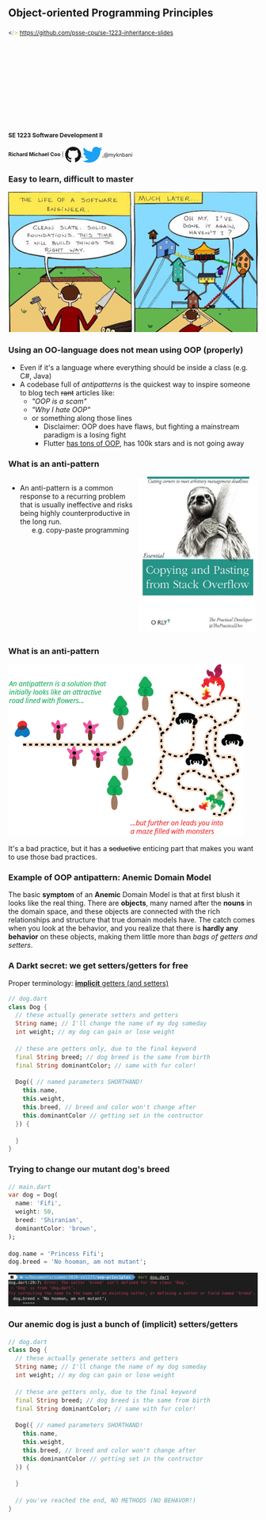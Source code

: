 Object-oriented Programming Principles
--------------------------------------

<small>
  <span style="color: darkblue;">&lt;</span><span style="color: goldenrod;">/&gt;</span>
  <a href="https://github.com/psse-cpu/se-1223-inheritance-slides">
    https://github.com/psse-cpu/se-1223-inheritance-slides
  </a>
</small>

<h4 style="margin-top: 192px; font-size: 0.85em;">
  <span class="course-code">SE 1223</span>
  <span class="course-title">Software Development II</span>
</h4>

<div style="font-size: 0.75em; margin-top: 16px;">
  <b>Richard Michael Coo</b> |

  <a href="https://github.com/myknbani">
    <img style="vertical-align: middle" src="images/github-32px.png" alt="github logo">
  </a>
  <a href="https://twitter.com/myknbani">
    <img style="vertical-align: middle" src="images/twitter-32px.png" alt="twitterlogo">
  </a>
  <span style="vertical-align: middle">@myknbani</span>
</div>



### Easy to learn, difficult to master

![again](images/again.jpeg) <!-- .element style="width: 788px; height: 443px" -->



### Using an OO-language does not mean using OOP (properly)

* Even if it's a language where everything should be inside a class (e.g. C#, Java)
* A codebase full of *antipatterns* is the quickest way to inspire someone to blog tech 
  ~~rant~~ articles like:
  + _"OOP is a scam"_
  + _"Why I hate OOP"_
  + or something along those lines
    - Disclaimer: OOP does have flaws, but fighting a mainstream paradigm is a losing fight
    - Flutter [has tons of OOP](https://flutter.dev/docs/resources/faq#what-programming-paradigm-does-flutters-framework-use), 
      has 100k stars and is not going away



### What is an anti-pattern

<div style="display: flex">
  <ul style="flex: 1">
    <li>
      An anti-pattern is a common response to a recurring problem that is usually ineffective and 
      risks being highly counterproductive in the long run.
      <ul>
        </li></small>e.g. copy-paste programming</small></li>
      </ul>
    </li>
  </ul>
  
  <div style="flex: 1">
    <img src="images/copy-paste.jpg" alt="copy paste">
  </div>
</div>



### What is an anti-pattern

![antipattern](images/antipattern.png)

It's a bad practice, but it has a ~~seductive~~ enticing part that makes you want to use
those bad practices.



### Example of OOP antipattern:  Anemic Domain Model

The basic **symptom** of an **Anemic** Domain Model is that at first blush it looks like the real 
thing.  There are **objects**, many named after the **nouns** in the domain space, and these objects 
are connected with the rich relationships and structure that true domain models have. The catch 
comes when you look at the behavior, and you realize that there is **hardly any behavior** on these 
objects, making them little more than _bags of getters and setters_.



### A Dar~~k~~t secret: we get setters/getters for free

Proper terminology:  [**implicit** getters (and setters)](https://dart.dev/guides/language/language-tour#getters-and-setters)

```dart [3-9 | 11-18]
// dog.dart
class Dog {
  // these actually generate setters and getters
  String name; // I'll change the name of my dog someday
  int weight; // my dog can gain or lose weight

  // these are getters only, due to the final keyword
  final String breed; // dog breed is the same from birth
  final String dominantColor; // same with fur color!

  Dog({ // named parameters SHORTHAND!
    this.name, 
    this.weight, 
    this.breed, // breed and color won't change after
    this.dominantColor // getting set in the contructor
  }) {

  }
}
```



### Trying to change our mutant dog's breed

```dart
// main.dart
var dog = Dog(
  name: 'Fifi',
  weight: 50,
  breed: 'Shiranian',
  dominantColor: 'brown',
);

dog.name = 'Princess Fifi';
dog.breed = 'No hooman, am not mutant';
```

![hooman](images/hooman.png)



### Our anemic dog is just a bunch of (implicit) setters/getters

```dart [3-9 | 11-18 | 20]
// dog.dart
class Dog {
  // these actually generate setters and getters
  String name; // I'll change the name of my dog someday
  int weight; // my dog can gain or lose weight

  // these are getters only, due to the final keyword
  final String breed; // dog breed is the same from birth
  final String dominantColor; // same with fur color!

  Dog({ // named parameters SHORTHAND!
    this.name, 
    this.weight, 
    this.breed, // breed and color won't change after
    this.dominantColor // getting set in the contructor
  }) {

  }

  // you've reached the end, NO METHODS (NO BEHAVOR!)
}
```